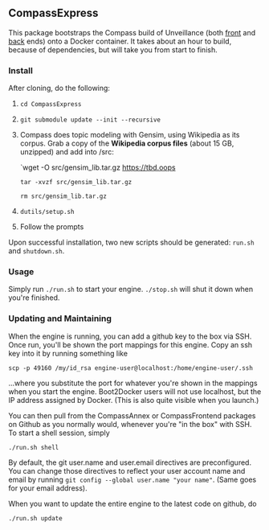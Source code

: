 ## CompassExpress

This package bootstraps the Compass build of Unveillance (both [front][c_f] and [back][c_a] ends) onto a Docker container.  It takes about an hour to build, because of dependencies, but will take you from start to finish.

### Install

After cloning, do the following:

1.	`cd CompassExpress`
1.	`git submodule update --init --recursive`
1.	Compass does topic modeling with Gensim, using Wikipedia as its corpus.  Grab a copy of the __Wikipedia corpus files__ (about 15 GB, unzipped) and add into /src:

	`wget -O src/gensim_lib.tar.gz https://tbd.oops

	`tar -xvzf src/gensim_lib.tar.gz`

	`rm src/gensim_lib.tar.gz`

1.	`dutils/setup.sh`
1.	Follow the prompts

Upon successful installation, two new scripts should be generated: `run.sh` and `shutdown.sh`.

### Usage

Simply run `./run.sh` to start your engine.  `./stop.sh` will shut it down when you're finished.

### Updating and Maintaining

When the engine is running, you can add a github key to the box via SSH.  Once run, you'll be shown the port mappings for this engine.  Copy an ssh key into it by running something like

	scp -p 49160 /my/id_rsa engine-user@localhost:/home/engine-user/.ssh

...where you substitute the port for whatever you're shown in the mappings when you start the engine.  Boot2Docker users will not use localhost, but the IP address assigned by Docker.  (This is also quite visible when you launch.)

You can then pull from the CompassAnnex or CompassFrontend packages on Github as you normally would, whenever you're "in the box" with SSH.  To start a shell session, simply

	./run.sh shell

By default, the git user.name and user.email directives are preconfigured.  You can change those directives to reflect your user account name and email by running `git config --global user.name "your name"`.  (Same goes for your email address).

When you want to update the entire engine to the latest code on github, do

	./run.sh update


[c_f]: https://github.com/harlo/CompassFrontend
[c_a]: https://github.com/harlo/CompassAnnex